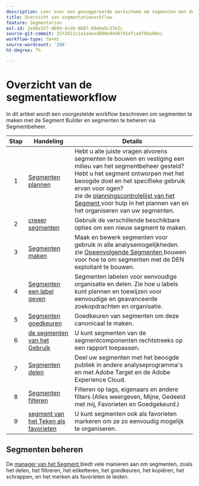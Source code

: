 ```yaml
---
description: Leer over een gesuggereerde werkschema om segmenten met de segmentbouwer tot stand te brengen en door de segmentmanager geleid.
title: Overzicht van segmentatieworkflow
feature: Segmentation
exl-id: 2ed6e327-d69d-4cdb-9b87-99ebebc37e2c
source-git-commit: 35f2812c1a1a4eed090e04d67014fcebf88a80ec
workflow-type: tm+mt
source-wordcount: '266'
ht-degree: 7%

---
```


# Overzicht van de segmentatieworkflow

In dit artikel wordt een voorgestelde workflow beschreven om segmenten te maken met de Segment Builder en segmenten te beheren via Segmentbeheer.


| Stap | Handeling | Details |
|:--:|---|---|
| 1 | [Segmenten plannen](/help/components/segmentation/segmentation-workflow/seg-plan.md) | Hebt u alle juiste vragen alvorens segmenten te bouwen en vestiging een milieu van het segmentbeheer gesteld? Hebt u het segment ontworpen met het beoogde doel en het specifieke gebruik ervan voor ogen? <br/> zie de [ planningscontrolelijst van het Segment ](seg-plan.md) voor hulp in het plannen van en het organiseren van uw segmenten. |
| 2 | [ creeer segmenten ](seg-create.md) | Gebruik de verschillende beschikbare opties om een nieuw segment te maken. |
| 3 | [Segmenten maken](/help/components/segmentation/segmentation-workflow/seg-build.md) | Maak en bewerk segmenten voor gebruik in alle analysemogelijkheden. <br/> zie [ Opeenvolgende Segmenten ](/help/components/segmentation/segmentation-workflow/seg-sequential-build.md) bouwen voor hoe te om segmenten met de DEN exploitant te bouwen. |
| 4 | [Segmenten een label geven](/help/components/segmentation/segmentation-workflow/seg-tag.md) | Segmenten labelen voor eenvoudige organisatie en delen. Zie hoe u labels kunt plannen en toewijzen voor eenvoudige en geavanceerde zoekopdrachten en organisatie. |
| 5 | [Segmenten goedkeuren](/help/components/segmentation/segmentation-workflow/seg-approve.md) | Goedkeuren van segmenten om deze canonicaal te maken. |
| 6 | [ de segmenten van het Gebruik ](/help/components/segmentation/segmentation-workflow/t-seg-apply.md) | U kunt segmenten van de segmentcomponenten rechtstreeks op een rapport toepassen. |
| 7 | [Segmenten delen](/help/components/segmentation/segmentation-workflow/t-seg-share.md) | Deel uw segmenten met het beoogde publiek in andere analyseprogramma&#39;s en met Adobe Target en de Adobe Experience Cloud. |
| 8 | [Segmenten filteren](/help/components/segmentation/segmentation-workflow/t-seg-filter.md) | Filteren op tags, eigenaars en andere filters (Alles weergeven, Mijne, Gedeeld met mij, Favorieten en Goedgekeurd.) |
| 9 | [ segment van het Teken als favorieten ](/help/components/segmentation/segmentation-workflow/t-seg-favorite.md) | U kunt segmenten ook als favorieten markeren om ze zo eenvoudig mogelijk te organiseren. |

## Segmenten beheren

De [ manager van het Segment ](/help/components/segmentation/segmentation-workflow/seg-manage.md) biedt vele manieren aan om segmenten, zoals het delen, het filtreren, het etiketteren, het goedkeuren, het kopiëren, het schrappen, en het merken als favorieten te leiden.
